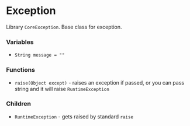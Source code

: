 # Exception

Library `CoreException`. Base class for exception.

### Variables

* `String message = ""`

### Functions

* `raise(Object except)` - raises an exception if passed, or you can pass string and it will raise `RuntimeException`

### Children

* `RuntimeException` - gets raised by standard `raise`


